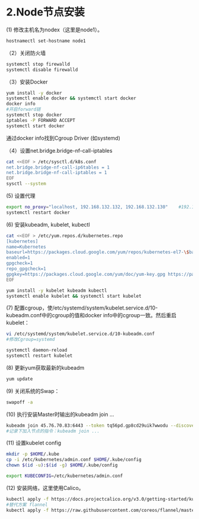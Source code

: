 # 2.Node节点安装

(1) 修改主机名为nodex（这里是node1）。

```bash
hostnamectl set-hostname node1
```

（2）关闭防火墙

```bash
systemctl stop firewalld
systemctl disable firewalld
```

（3）安装Docker

```bash
yum install -y docker
systemctl enable docker && systemctl start docker
docker info
#开启forward链
systemctl stop docker
iptables -P FORWARD ACCEPT
systemctl start docker
```

通过docker info找到Cgroup Driver (如systemd)

（4）设置net.bridge.bridge-nf-call-iptables

```bash
cat <<EOF > /etc/sysctl.d/k8s.conf
net.bridge.bridge-nf-call-ip6tables = 1
net.bridge.bridge-nf-call-iptables = 1
EOF
sysctl --system
```

(5) 设置代理

```bash
export no_proxy="localhost, 192.168.132.132, 192.168.132.130"    #192.168.132.132为master主机IP，192.168.132.130为node1主机IP
systemctl restart docker
```

(6) 安装kubeadm, kubelet, kubectl

```bash
cat <<EOF > /etc/yum.repos.d/kubernetes.repo
[kubernetes]
name=Kubernetes
baseurl=https://packages.cloud.google.com/yum/repos/kubernetes-el7-\$basearch
enabled=1
gpgcheck=1
repo_gpgcheck=1
gpgkey=https://packages.cloud.google.com/yum/doc/yum-key.gpg https://packages.cloud.google.com/yum/doc/rpm-package-key.gpg
EOF

yum install -y kubelet kubeadm kubectl
systemctl enable kubelet && systemctl start kubelet
```

(7) 配置cgroup，使/etc/systemd/system/kubelet.service.d/10-kubeadm.conf中的cgroup的值和docker info中的cgroup一致。然后重启kubelet：

```bash
vi /etc/systemd/system/kubelet.service.d/10-kubeadm.conf
#修改Cgroup=systemd

systemctl daemon-reload
systemctl restart kubelet
```

(8) 更新yum获取最新的kubeadm

```bash
yum update
```

(9) 关闭系统的Swap：

```bash
swapoff -a
```

(10) 执行安装Master时输出的kubeadm join ...

```bash
kubeadm join 45.76.70.83:6443 --token tq56pd.gp8cd29uik7wwodu --discovery-token-ca-cert-hash sha256:e101f1e93908e044b95fc3eeda9153d53a872ca7a63f3612a2285e3f1fe75ae1
#记录下加入节点的指令：kubeadm join ...
```

(11) 设置kubelet config

```bash
mkdir -p $HOME/.kube
cp -i /etc/kubernetes/admin.conf $HOME/.kube/config
chown $(id -u):$(id -g) $HOME/.kube/config

export KUBECONFIG=/etc/kubernetes/admin.conf
```

(12) 安装网络，这里使用Calico。

```bash
kubectl apply -f https://docs.projectcalico.org/v3.0/getting-started/kubernetes/installation/hosted/kubeadm/1.7/calico.yaml
#替代方案 flannel
kubectl apply -f https://raw.githubusercontent.com/coreos/flannel/master/Documentation/kube-flannel.yml
```